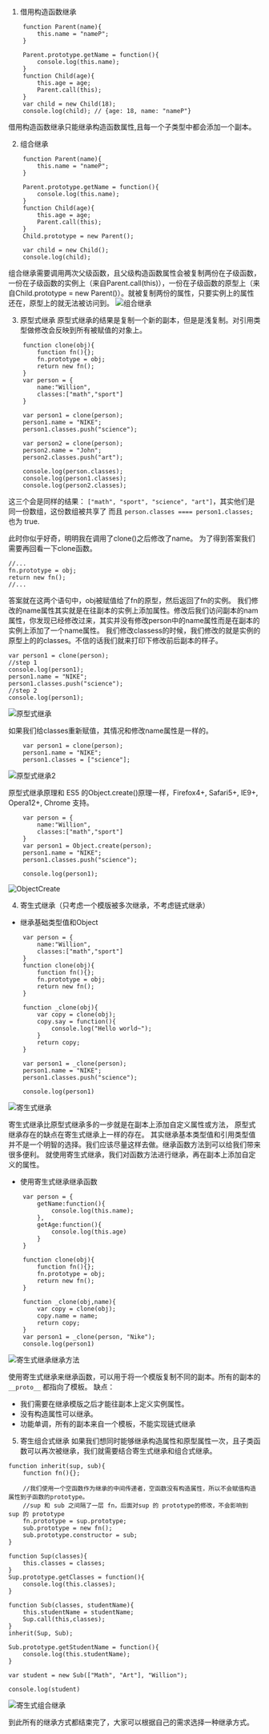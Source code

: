 

1. 借用构造函数继承
```
	function Parent(name){
		this.name = "nameP";
	}

	Parent.prototype.getName = function(){
		console.log(this.name);
	}
	function Child(age){
		this.age = age;
		Parent.call(this);
	}
	var child = new Child(18);
	console.log(child); // {age: 18, name: "nameP"}
```
借用构造函数继承只能继承构造函数属性,且每一个子类型中都会添加一个副本。
	
2. 组合继承
```
	function Parent(name){
		this.name = "nameP";
	}

	Parent.prototype.getName = function(){
		console.log(this.name);
	}
	function Child(age){
		this.age = age;
		Parent.call(this);
	}
	Child.prototype = new Parent();

	var child = new Child();
	console.log(child);
```
组合继承需要调用两次父级函数，且父级构造函数属性会被复制两份在子级函数，一份在子级函数的实例上（来自Parent.call(this)），一份在子级函数的原型上（来自Child.prototype = new Parent()）。就被复制两份的属性，只要实例上的属性还在，原型上的就无法被访问到。
![组合继承](../image/知识点总结/继承的几种方式及其解析/组合继承.png)

3. 原型式继承
原型式继承的结果是复制一个新的副本，但是是浅复制。对引用类型做修改会反映到所有被赋值的对象上。

```
	function clone(obj){
		function fn(){};
		fn.prototype = obj;
		return new fn();
	}
	var person = {
		name:"Willion",
		classes:["math","sport"]
	}

	var person1 = clone(person);
	person1.name = "NIKE";
	person1.classes.push("science");

	var person2 = clone(person);
	person2.name = "John";
	person2.classes.push("art");

	console.log(person.classes);
	console.log(person1.classes);
	console.log(person2.classes);
```
这三个会是同样的结果： ```["math", "sport", "science", "art"]```，其实他们是同一份数组，这份数组被共享了
而且 ```person.classes ==== person1.classes;``` 也为 true.

此时你似乎好奇，明明我在调用了clone()之后修改了name。 为了得到答案我们需要再回看一下clone函数。
```
//...
fn.prototype = obj;
return new fn();
//...
```	
答案就在这两个语句中，obj被赋值给了fn的原型，然后返回了fn的实例。 我们修改的name属性其实就是在往副本的实例上添加属性。修改后我们访问副本的nam属性，你发现已经修改过来，其实并没有修改person中的name属性而是在副本的实例上添加了一个name属性。
我们修改classess的时候，我们修改的就是实例的原型上的的classes。不信的话我们就来打印下修改前后副本的样子。
```
var person1 = clone(person);
//step 1
console.log(person1); 
person1.name = "NIKE";
person1.classes.push("science");	
//step 2
console.log(person1);
```
![原型式继承](../image/知识点总结/继承的几种方式及其解析/原型式继承.png)

如果我们给classes重新赋值，其情况和修改name属性是一样的。
```
	var person1 = clone(person);
	person1.name = "NIKE";
	person1.classes = ["science"];

```
![原型式继承2](../image/知识点总结/继承的几种方式及其解析/原型式继承2.png)

原型式继承原理和 ES5 的Object.create()原理一样，Firefox4+, Safari5+, IE9+, Opera12+, Chrome 支持。
```
	var person = {
		name:"Willion",
		classes:["math","sport"]
	}
	var person1 = Object.create(person);
	person1.name = "NIKE";
	person1.classes.push("science");
	
	console.log(person1);
```
![ObjectCreate](../image/知识点总结/继承的几种方式及其解析/ObjectCreate.png)

4. 寄生式继承（只考虑一个模版被多次继承，不考虑链式继承）

+ 继承基础类型值和Object
```
	var person = {
		name:"Willion",
		classes:["math","sport"]
	}
	function clone(obj){
		function fn(){};
		fn.prototype = obj;
		return new fn();
	}

	function _clone(obj){
		var copy = clone(obj);
		copy.say = function(){
			console.log("Hello world~");
		}
		return copy;
	}

	var person1 = _clone(person);
	person1.name = "NIKE";
	person1.classes.push("science");

	console.log(person1)
```
![寄生式继承](../image/知识点总结/继承的几种方式及其解析/寄生式继承.png)

寄生式继承比原型式继承多的一步就是在副本上添加自定义属性或方法， 原型式继承存在的缺点在寄生式继承上一样的存在。
其实继承基本类型值和引用类型值并不是一个明智的选择。我们应该尽量这样去做。继承函数方法到可以给我们带来很多便利。
就使用寄生式继承，我们对函数方法进行继承，再在副本上添加自定义的属性。

+ 使用寄生式继承继承函数
```
	var person = {
		getName:function(){
			console.log(this.name);
		},
		getAge:function(){
			console.log(this.age)
		}
	}

	function clone(obj){
		function fn(){};
		fn.prototype = obj;
		return new fn();
	}

	function _clone(obj,name){
		var copy = clone(obj);
		copy.name = name;
		return copy;
	}
	var person1 = _clone(person, "Nike");
	console.log(person1)
```
![寄生式继承继承方法](../image/知识点总结/继承的几种方式及其解析/寄生式继承继承方法.png)


使用寄生式继承来继承函数，可以用于将一个模版复制不同的副本。所有的副本的 ```__proto__``` 都指向了模板。
缺点：
+ 我们需要在继承模版之后才能往副本上定义实例属性。
+ 没有构造属性可以继承。
+ 功能单调，所有的副本来自一个模板，不能实现链式继承

5. 寄生组合式继承
如果我们想同时能够继承构造属性和原型属性一次，且子类函数可以再次被继承，我们就需要结合寄生式继承和组合式继承。

```
function inherit(sup, sub){
	function fn(){};
	 
	//我们使用一个空函数作为继承的中间传递者，空函数没有构造属性，所以不会赋值构造属性到子函数的prototype。
	//sup 和 sub 之间隔了一层 fn，后面对sup 的 prototype的修改，不会影响到 sup 的 prototype
	fn.prototype = sup.prototype;
	sub.prototype = new fn();
	sub.prototype.constructor = sub;
}

function Sup(classes){
	this.classes = classes;
}
Sup.prototype.getClasses = function(){
	console.log(this.classes);
}

function Sub(classes, studentName){
	this.studentName = studentName;
	Sup.call(this,classes);
}
inherit(Sup, Sub);

Sub.prototype.getStudentName = function(){
	console.log(this.studentName);
}

var student = new Sub(["Math", "Art"], "Willion");

console.log(student)
```
![寄生式组合继承](../image/知识点总结/继承的几种方式及其解析/寄生式组合继承.png)


到此所有的继承方式都结束完了，大家可以根据自己的需求选择一种继承方式。


